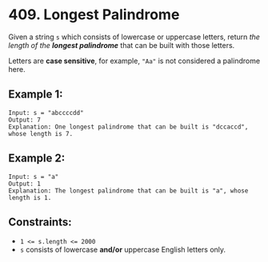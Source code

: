 # 409. Longest Palindrome

Given a string `s` which consists of lowercase or uppercase letters, return _the length of the **longest palindrome**_ that can be built with those letters.

Letters are **case sensitive**, for example, `"Aa"` is not considered a palindrome here.

## Example 1:

```
Input: s = "abccccdd"
Output: 7
Explanation: One longest palindrome that can be built is "dccaccd", whose length is 7.
```

## Example 2:

```
Input: s = "a"
Output: 1
Explanation: The longest palindrome that can be built is "a", whose length is 1.
```

## Constraints:

- `1 <= s.length <= 2000`
- `s` consists of lowercase **and/or** uppercase English letters only.
